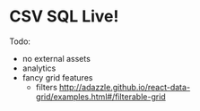 # CSV SQL Live!

Todo:

- no external assets
- analytics
- fancy grid features
  - filters http://adazzle.github.io/react-data-grid/examples.html#/filterable-grid
